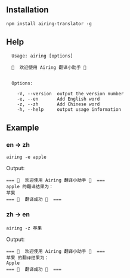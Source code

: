 ## Installation

```
npm install airing-translator -g
```

## Help


```
  Usage: airing [options]

  🍻  欢迎使用 Airing 翻译小助手 🍻


  Options:

    -V, --version  output the version number
    -e, --en       Add English word
    -z, --zh       Add Chinese word
    -h, --help     output usage information
```

## Example

### en -> zh

```
airing -e apple
```

Output:

```
=== 🍻  欢迎使用 Airing 翻译小助手 🍻  ===
apple 的翻译结果为：
苹果
=== 🍻  翻译成功 🍻  ===
```

### zh -> en


```
airing -z 苹果
```

Output:

```
=== 🍻  欢迎使用 Airing 翻译小助手 🍻  ===
苹果 的翻译结果为：
Apple
=== 🍻  翻译成功 🍻  ===
```